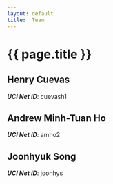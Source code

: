 ```yaml
---
layout: default
title:  Team
---
```


# {{ page.title }}


## Henry Cuevas
***UCI Net ID***: cuevash1

## Andrew Minh-Tuan Ho 
***UCI Net ID***: amho2

## Joonhyuk Song
***UCI Net ID***: joonhys

